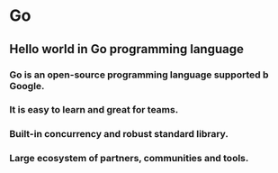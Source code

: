 # Go
## Hello world in Go programming language

### Go is an open-source programming language supported b Google.
### It is easy to learn and great for teams.
### Built-in concurrency and robust standard library.
### Large ecosystem of partners, communities and tools.